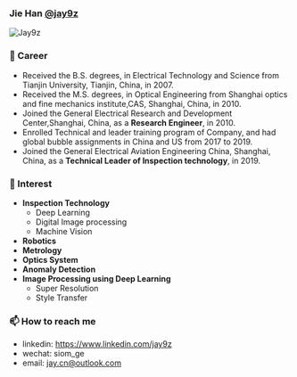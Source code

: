 ### Jie Han [@jay9z](https://github.com/jay9z)

<p align="left"> <img src="https://komarev.com/ghpvc/?username=Jay9z" alt="Jay9z" /> </p>

### 🔭 Career
- Received the B.S. degrees, in Electrical Technology and Science  from Tianjin University, Tianjin, China, in 2007.
- Received the M.S. degrees, in Optical Engineering from Shanghai optics and fine mechanics institute,CAS, Shanghai, China, in 2010.
- Joined the General Electrical Research and Development Center,Shanghai, China, as a **Research Engineer**, in 2010.
- Enrolled Technical and leader training program of Company, and had global bubble assignments in China and US from 2017 to 2019.
- Joined the General Electrical Aviation Engineering China, Shanghai, China, as a **Technical Leader of Inspection technology**, in 2019.

### 🌱 Interest
- **Inspection Technology**
    - Deep Learning
    - Digital Image processing
    - Machine Vision
- **Robotics**
- **Metrology**
- **Optics System**
- **Anomaly Detection**
- **Image Processing using Deep Learning**
    - Super Resolution
    - Style Transfer
<!--
### 👯 Side Jobs & Hobby
- [TFUG(TensorFlow KR Facebook Group)](https://www.facebook.com/groups/TensorFlowKR) Organizer
- [SNUAI Study](https://drive.google.com/drive/folders/0B8z5oUpB2DysbFNEOWxfVDh5VW8?fbclid=IwAR2io8vR63ddTpnvIeioaPczzpFRu6h3aW7-5bQl-dRHP2PpbEa91k0QWAo) Organizer
- [TFKR PR-12 Study](https://www.youtube.com/results?search_query=pr12) Season 3 Presenter
- [Research Blog (Korean)](https://hoya012.github.io)

<p>&nbsp;<img align="center" src="https://github-readme-stats.vercel.app/api?username=Jay9z&show_icons=true" alt="Jay9z" /></p>
-->


### 📫 How to reach me
- linkedin: https://www.linkedin.com/jay9z
- wechat: siom_ge
- email: jay.cn@outlook.com




<!--
**Jay9z/Jay9z** is a ✨ _special_ ✨ repository because its `README.md` (this file) appears on your GitHub profile.

Here are some ideas to get you started:

- 🔭 I’m currently working on ...
- 🌱 I’m currently learning ...
- 👯 I’m looking to collaborate on ...
- 🤔 I’m looking for help with ...
- 💬 Ask me about ...
- 📫 How to reach me: ...
- 😄 Pronouns: ...
- ⚡ Fun fact: ...
-->

